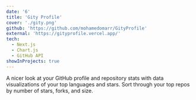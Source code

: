 ```yaml
---
date: '6'
title: 'Gity Profile'
cover: './gity.png'
github: 'https://github.com/mohamedomarr/GityProfile'
external: 'https://gityprofile.vercel.app/'
tech:
  - Next.js
  - Chart.js
  - GitHub API
showInProjects: true
---
```


A nicer look at your GitHub profile and repository stats with data visualizations of your top languages and stars. Sort through your top repos by number of stars, forks, and size.
